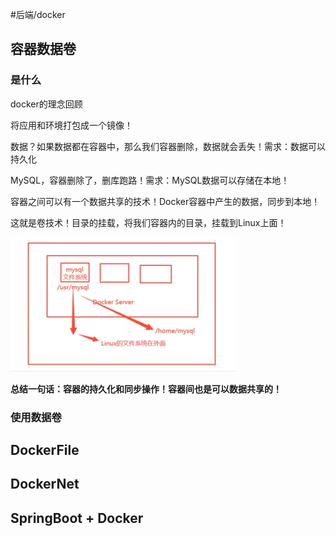 #后端/docker

## 容器数据卷

### 是什么

docker的理念回顾

将应用和环境打包成一个镜像！

数据？如果数据都在容器中，那么我们容器删除，数据就会丢失！需求：数据可以持久化

MySQL，容器删除了，删库跑路！需求：MySQL数据可以存储在本地！

容器之间可以有一个数据共享的技术！Docker容器中产生的数据，同步到本地！

这就是卷技术！目录的挂载，将我们容器内的目录，挂载到Linux上面！

![image-20210822170004450](assets/image-20210822170004450.png)

**总结一句话：容器的持久化和同步操作！容器间也是可以数据共享的！**

### 使用数据卷






## DockerFile





## DockerNet





## SpringBoot + Docker
